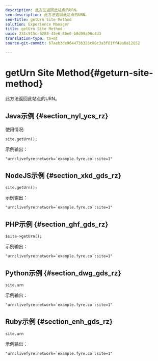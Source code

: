 ```yaml
---
description: 此方法返回此站点的URN。
seo-description: 此方法返回此站点的URN。
seo-title: getUrn Site Method
solution: Experience Manager
title: getUrn Site Method
uuid: 231c915c-6288-43e6-86e0-b8d09a08c4d3
translation-type: tm+mt
source-git-commit: 67aeb3de964473b326c88c3a3f81ff48a6a12652

---
```



# getUrn Site Method{#geturn-site-method}

此方法返回此站点的URN。

## Java示例 {#section_nyl_ycs_rz}

使用情况:

```
site.getUrn();
```

示例输出：

```
"urn:livefyre:network=`example.fyre.co`:site=1" 
```

## NodeJS示例 {#section_xkd_gds_rz}

```
site.getUrn(); 
```

示例输出：

```
"urn:livefyre:network=`example.fyre.co`:site=1" 
```

## PHP示例 {#section_ghf_gds_rz}

```
$site->getUrn(); 
```

示例输出：

```
"urn:livefyre:network=`example.fyre.co`:site=1" 
```

## Python示例 {#section_dwg_gds_rz}

```
site.urn 
```

示例输出：

```
"urn:livefyre:network=`example.fyre.co`:site=1" 
```

## Ruby示例 {#section_enh_gds_rz}

```
site.urn 
```

示例输出：

```
"urn:livefyre:network=`example.fyre.co`:site=1"
```


